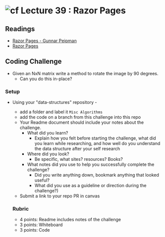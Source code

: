 ![cf](http://i.imgur.com/7v5ASc8.png) Lecture 39 : Razor Pages
=====================================

## Readings
- [Razor Pages - Gunnar Peipman](http://gunnarpeipman.com/2017/05/razor-pages/)
- [Razor Pages](https://docs.microsoft.com/en-us/aspnet/core/mvc/razor-pages/?tabs=visual-studio)

## Coding Challenge
- Given an NxN matrix write a method to rotate the image by 90 degrees.
	- Can you do this in-place?

### Setup
- Using your "data-structures" repository -
  - add a folder and label it `Misc Algorithms`
  - add the code on a branch from this challenge into this repo
  - Your Readme document should include your notes about the challenge.
	- What did you learn? 
		- Explain how you felt before starting the challenge, what did you learn while researching, and how well do you understand the data structure after your self research
	- Where did you look? 
		- Be specific, what sites? resources? Books?
	- What notes did you use to help you successfully complete the challenge? 
		- Did you write anything down, bookmark anything that looked useful? 
		- What did you use as a guideline or direction during the challenge?)
  - Submit a link to your repo PR in canvas
  
  
  ### Rubric
  - 4 points: Readme includes notes of the challenge
  - 3 points: Whiteboard 
  - 3 points: Code
